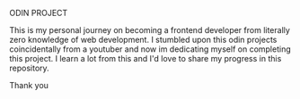 ODIN PROJECT

This is my personal journey on becoming a frontend developer from literally zero knowledge of web development.
I stumbled upon this odin projects coincidentally from a youtuber and now im dedicating myself on completing this project.
I learn a lot from this and I'd love to share my progress in this repository.

Thank you
